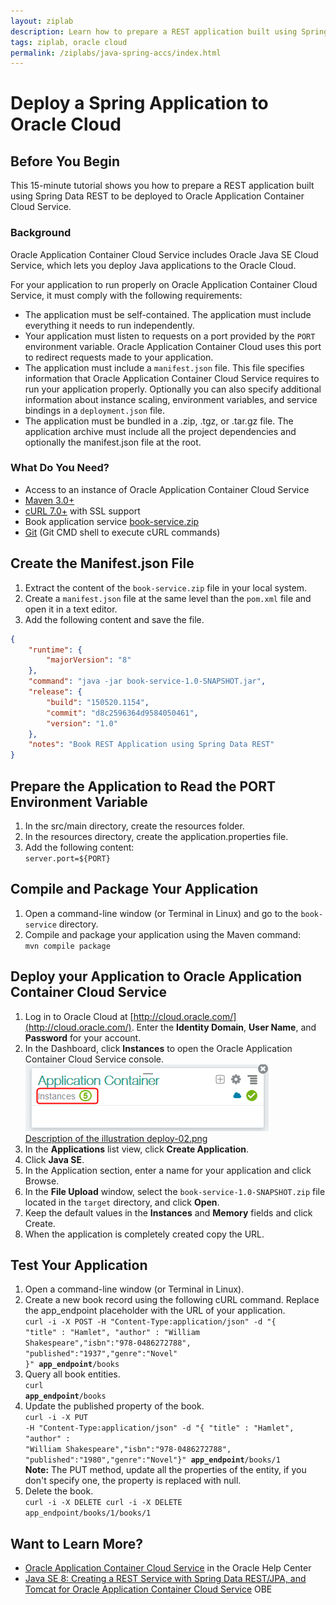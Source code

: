 ```yaml
---
layout: ziplab
description: Learn how to prepare a REST application built using Spring Data REST to be deployed to Oracle Application Container Cloud Service.
tags: ziplab, oracle cloud
permalink: /ziplabs/java-spring-accs/index.html
---
```

# Deploy a Spring Application to Oracle Cloud #

## Before You Begin ##
This 15-minute tutorial shows you how to prepare a REST application built using Spring Data REST to be deployed to Oracle Application Container Cloud Service.
                            
### Background ###
Oracle Application Container Cloud Service includes Oracle Java SE Cloud Service, which lets you deploy Java applications to the Oracle Cloud.

For your application to run properly on Oracle Application Container Cloud Service, it must comply with the following requirements:

* The application must be self-contained. The application must include everything it needs to run independently.
* Your application must listen to requests on a port provided by the `PORT` environment variable. Oracle Application Container Cloud uses this port to redirect requests made to your application.
* The application must include a `manifest.json` file. This file specifies information that Oracle Application Container Cloud Service requires to run your application properly. Optionally you can also specify additional information about instance scaling, environment variables, and service bindings in a `deployment.json` file.
* The application must be bundled in a .zip, .tgz, or .tar.gz file. The application archive must include all the project dependencies and optionally the manifest.json file at the root.

### What Do You Need? ###

* Access to an instance of Oracle Application Container Cloud Service
* [Maven 3.0+](http://maven.apache.org/download.cgi)
* [cURL 7.0+](http://curl.haxx.se/download.html) with SSL support
* Book application service [book-service.zip](files/book-service.zip)
* [Git](https://git-scm.com/downloads) (Git CMD shell to execute cURL commands)

## Create the Manifest.json File ##
1. Extract the content of the `book-service.zip` file in your local system.
2. Create a `manifest.json` file at the same level than the `pom.xml` file and open it in a text editor.
3. Add the following content and save the file.<br>
```json
{
    "runtime": {
        "majorVersion": "8"
    },
    "command": "java -jar book-service-1.0-SNAPSHOT.jar",
    "release": {
        "build": "150520.1154",
        "commit": "d8c2596364d9584050461",
        "version": "1.0"
    },
    "notes": "Book REST Application using Spring Data REST"
}
```

## Prepare the Application to Read the PORT Environment Variable ##
1. In the src/main directory, create the resources folder.
2. In the resources directory, create the application.properties file.
3. Add the following content:<br>
`server.port=${PORT}`

## Compile and Package Your Application ##

1. Open a command-line window (or Terminal in Linux) and go to the `book-service` directory.
2. Compile and package your application using the Maven command:<br>
`mvn compile package`
    
## Deploy your Application to Oracle Application Container Cloud Service ##
1. Log in to Oracle Cloud at [http://cloud.oracle.com/](http://cloud.oracle.com/). Enter the **Identity Domain**, **User Name**, and **Password** for your account.
2. In the Dashboard, click **Instances** to open the Oracle Application Container Cloud Service console.
<br>![deploy-02.jpg](img/deploy-02.png)
<br>[Description of the illustration deploy-02.png](files/deploy-02.txt)
3. In the **Applications** list view, click **Create Application**.
4. Click **Java SE**.
5. In the Application section, enter a name for your application and click Browse.
6. In the **File Upload** window, select the `book-service-1.0-SNAPSHOT.zip` file located in the `target` directory, and click **Open**.
7. Keep the default values in the **Instances** and **Memory** fields and click Create.
8. When the application is completely created copy the URL. 

## Test Your Application ##
1. Open a command-line window (or Terminal in Linux).
2. Create a new book record using the following cURL command. Replace the app_endpoint placeholder with the URL of your application.
<br><code>curl -i -X POST -H "Content-Type:application/json" -d "{ \"title\" : \"Hamlet\",  \"author\" : \"William Shakespeare\",\"isbn\":\"978-0486272788\", \"published\":\"1937\",\"genre\":\"Novel\" }" <b>app_endpoint</b>/books</code>
3. Query all book entities.
<br><code>curl <b>app_endpoint</b>/books</code>
4. Update the published property of the book. 
<br><code>curl -i -X PUT -H "Content-Type:application/json" -d "{ \"title\" : \"Hamlet\",  \"author\" : \"William Shakespeare\",\"isbn\":\"978-0486272788\", \"published\":\"1980\",\"genre\":\"Novel\"}" <b>app_endpoint</b>/books/1</code>
<br>**Note:** The PUT method, update all the properties of the entity, if you don't specify one, the property is replaced with null.
5. Delete the book.
<br><code>curl -i -X DELETE curl -i -X DELETE app_endpoint/books/1/books/1</code>

## Want to Learn More? ##

* [Oracle Application Container Cloud Service](http://docs.oracle.com/en/cloud/paas/app-container-cloud/index.html) in the Oracle Help Center
* [Java SE 8: Creating a REST Service with Spring Data REST/JPA, and Tomcat for Oracle Application Container Cloud Service](https://apexapps.oracle.com/pls/apex/f?p=44785:112:::::P112_CONTENT_ID:18875) OBE
